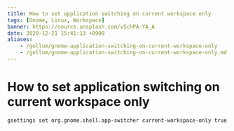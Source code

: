 ```yaml
---
title: How to set application switching on current workspace only
tags: [Gnome, Linux, Workspace]
banner: https://source.unsplash.com/vSchPA-YA_A
date: 2020-12-21 15:41:13 +0900
aliases:
    - /gollum/gnome-application-switching-on-current-workspace-only
    - /gollum/gnome-application-switching-on-current-workspace-only.md
---
```

# How to set application switching on current workspace only

```
gsettings set org.gnome.shell.app-switcher current-workspace-only true
```